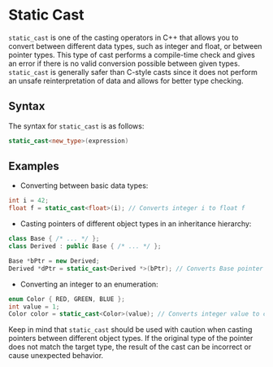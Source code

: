 # Static Cast

`static_cast` is one of the casting operators in C++ that allows you to convert between different data types, such as integer and float, or between pointer types. This type of cast performs a compile-time check and gives an error if there is no valid conversion possible between given types. `static_cast` is generally safer than C-style casts since it does not perform an unsafe reinterpretation of data and allows for better type checking.

## Syntax

The syntax for `static_cast` is as follows:

```cpp
static_cast<new_type>(expression)
```

## Examples

- Converting between basic data types:

```cpp
int i = 42;
float f = static_cast<float>(i); // Converts integer i to float f
```

- Casting pointers of different object types in an inheritance hierarchy:

```cpp
class Base { /* ... */ };
class Derived : public Base { /* ... */ };

Base *bPtr = new Derived;
Derived *dPtr = static_cast<Derived *>(bPtr); // Converts Base pointer bPtr to Derived pointer dPtr
```

- Converting an integer to an enumeration:

```cpp
enum Color { RED, GREEN, BLUE };
int value = 1;
Color color = static_cast<Color>(value); // Converts integer value to corresponding Color enumeration
```

Keep in mind that `static_cast` should be used with caution when casting pointers between different object types. If the original type of the pointer does not match the target type, the result of the cast can be incorrect or cause unexpected behavior.